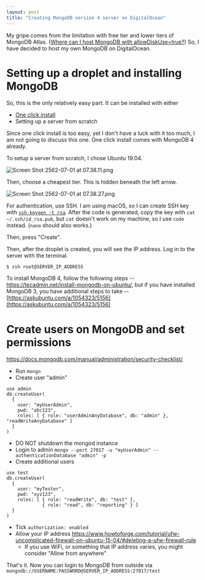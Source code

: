 ```yaml
---
layout: post
title: "Creating MongoDB version 4 server on DigitalOcean"
---
```


My gripe comes from the limitation with free tier and lower tiers of MongoDB Atlas. ([Where can I host MongoDB with allowDiskUse=true?](https://www.quora.com/unanswered/Where-can-I-host-MongoDB-with-allowDiskUse-true)) So, I have decided to host my own MongoDB on DigitalOcean.

# Setting up a droplet and installing MongoDB

So, this is the only relatively easy part. It can be installed with either

- [One click install](https://pages.news.digitalocean.com/AF2V0vEI30XV5290060l08D)
- Setting up a server from scratch

Since one click install is too easy, yet I don't have a luck with it too much, I am not going to discuss this one. One click install comes with MongoDB 4 already.

To setup a server from scratch, I chose Ubuntu 19.04.

![Screen Shot 2562-07-01 at 07.38.11.png](https://polvcode.files.wordpress.com/2019/07/screen-shot-2562-07-01-at-07.38.11.png)

Then, choose a cheapest tier. This is hidden beneath the left arrow.

![Screen Shot 2562-07-01 at 07.38.27.png](https://polvcode.files.wordpress.com/2019/07/screen-shot-2562-07-01-at-07.38.27.png)

For authentication, use SSH. I am using macOS, so I can create SSH key with [`ssh-keygen -t rsa`](https://www.digitalocean.com/community/tutorials/how-to-set-up-ssh-keys--2). After the code is generated, copy the key with `cat ~/.ssh/id_rsa.pub`, but `cat` doesn't work on my machine, so I use `code` instead. (`nano` should also works.)

Then, press "Create".

Then, after the droplet is created, you will see the IP address. Log in to the server with the terminal.

```
$ ssh root@SERVER_IP_ADDRESS
```

To install MongoDB 4, follow the following steps -- <https://tecadmin.net/install-mongodb-on-ubuntu/>, but if you have installed MongoDB 3, you have additional steps to take -- [https://askubuntu.com/a/1054323/5156](https://askubuntu.com/a/1054323/5156)

# Create users on MongoDB and set permissions

<https://docs.mongodb.com/manual/administration/security-checklist/>

- Run `mongo`
- Create user "admin"

```
use admin
db.createUser(
  {
    user: "myUserAdmin",
    pwd: "abc123",
    roles: [ { role: "userAdminAnyDatabase", db: "admin" }, "readWriteAnyDatabase" ]
  }
)
```

- DO NOT shutdown the mongod instance
- Login to admin `mongo --port 27017 -u "myUserAdmin" --authenticationDatabase "admin" -p`
- Create additional users

```
use test
db.createUser(
  {
    user: "myTester",
    pwd: "xyz123",
    roles: [ { role: "readWrite", db: "test" },
             { role: "read", db: "reporting" } ]
  }
)
```

- Tick `authorization: enabled`
- Allow your IP address <https://www.howtoforge.com/tutorial/ufw-uncomplicated-firewall-on-ubuntu-15-04/#deleting-a-ufw-firewall-rule>
	- If you use WiFi, or something that IP address varies, you might consider "Allow from anywhere"

That's it. Now you can login to MongoDB from outside via `mongodb://USERNAME:PASSWORD@SERVER_IP_ADDRESS:27017/test`